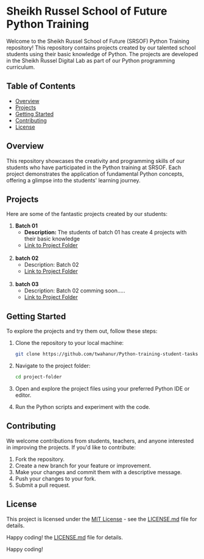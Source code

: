 # Sheikh Russel School of Future Python Training

Welcome to the Sheikh Russel School of Future (SRSOF) Python Training repository! This repository contains projects created by our talented school students using their basic knowledge of Python. The projects are developed in the Sheikh Russel Digital Lab as part of our Python programming curriculum.

## Table of Contents
- [Overview](#overview)
- [Projects](#projects)
- [Getting Started](#getting-started)
- [Contributing](#contributing)
- [License](#license)

## Overview

This repository showcases the creativity and programming skills of our students who have participated in the Python training at SRSOF. Each project demonstrates the application of fundamental Python concepts, offering a glimpse into the students' learning journey.

## Projects

Here are some of the fantastic projects created by our students:
</br>

1. **Batch 01**
   - <b>Description: </b>The students of batch 01 has create 4 projects with their basic knowledge
   - [Link to Project Folder](https://github.com/twahanur/Python-training-student-tasks/tree/main/Batch01)
</br></br>
2. **batch 02**
   - Description: Batch 02
   - [Link to Project Folder](https://github.com/twahanur/Python-training-student-tasks/tree/main/Batch02)
</br></br>
2. **batch 03**
   - Description: Batch 02 comming soon.....
   - [Link to Project Folder](link_to_project_folder)

<!-- Add more projects as needed -->

## Getting Started

To explore the projects and try them out, follow these steps:

1. Clone the repository to your local machine:

    ```bash
    git clone https://github.com/twahanur/Python-training-student-tasks
    ```

2. Navigate to the project folder:

    ```bash
    cd project-folder
    ```

3. Open and explore the project files using your preferred Python IDE or editor.

4. Run the Python scripts and experiment with the code.

## Contributing

We welcome contributions from students, teachers, and anyone interested in improving the projects. If you'd like to contribute:

1. Fork the repository.
2. Create a new branch for your feature or improvement.
3. Make your changes and commit them with a descriptive message.
4. Push your changes to your fork.
5. Submit a pull request.

## License

This project is licensed under the [MIT License](LICENSE.md) - see the [LICENSE.md](LICENSE.md) file for details.

Happy coding! the [LICENSE.md](LICENSE.md) file for details.

Happy coding!